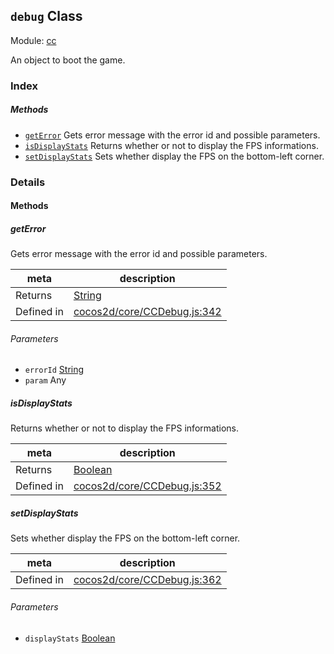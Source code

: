 ## `debug` Class



Module: [cc](../modules/cc.md)


An object to boot the game.



### Index



##### Methods

  - [`getError`](#geterror) Gets error message with the error id and possible parameters.
  - [`isDisplayStats`](#isdisplaystats) Returns whether or not to display the FPS informations.
  - [`setDisplayStats`](#setdisplaystats) Sets whether display the FPS on the bottom-left corner.



### Details




<!-- Method Block -->
#### Methods


##### getError

Gets error message with the error id and possible parameters.

| meta | description |
|------|-------------|
| Returns | <a href="https://developer.mozilla.org/en/JavaScript/Reference/Global_Objects/String" class="crosslink external" target="_blank">String</a> 
| Defined in | [cocos2d/core/CCDebug.js:342](https://github.com/cocos-creator/engine/blob/9b7a7dc11ce49f0fdca3c34df5ab59604060c0a4/cocos2d/core/CCDebug.js#L342) |

###### Parameters
- `errorId` <a href="https://developer.mozilla.org/en/JavaScript/Reference/Global_Objects/String" class="crosslink external" target="_blank">String</a> 
- `param` Any 


##### isDisplayStats

Returns whether or not to display the FPS informations.

| meta | description |
|------|-------------|
| Returns | <a href="https://developer.mozilla.org/en/JavaScript/Reference/Global_Objects/Boolean" class="crosslink external" target="_blank">Boolean</a> 
| Defined in | [cocos2d/core/CCDebug.js:352](https://github.com/cocos-creator/engine/blob/9b7a7dc11ce49f0fdca3c34df5ab59604060c0a4/cocos2d/core/CCDebug.js#L352) |



##### setDisplayStats

Sets whether display the FPS on the bottom-left corner.

| meta | description |
|------|-------------|
| Defined in | [cocos2d/core/CCDebug.js:362](https://github.com/cocos-creator/engine/blob/9b7a7dc11ce49f0fdca3c34df5ab59604060c0a4/cocos2d/core/CCDebug.js#L362) |

###### Parameters
- `displayStats` <a href="https://developer.mozilla.org/en/JavaScript/Reference/Global_Objects/Boolean" class="crosslink external" target="_blank">Boolean</a> 



